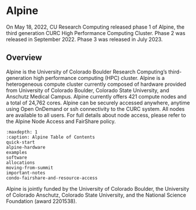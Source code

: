 # Alpine

On May 18, 2022, CU Research Computing released phase 1 of Alpine, the third generation CURC High Performance 
Computing Cluster. Phase 2 was released in September 2022. Phase 3 was released in July 2023. 

## Overview

Alpine is the University of Colorado Boulder Research Computing’s third-generation high performance computing (HPC) cluster. 
Alpine is a heterogeneous compute cluster currently composed of hardware provided from University of Colorado Boulder, Colorado 
State University, and Anschutz Medical Campus. Alpine currently offers 421 compute nodes and a total of 24,762 cores. Alpine can 
be securely accessed anywhere, anytime using Open OnDemand or ssh connectivity to the CURC system. All nodes are available to all 
users. For full details about node access, please refer to the Alpine Node Access and FairShare policy.

```{toctree}
:maxdepth: 1
:caption: Alpine Table of Contents 
quick-start
alpine-hardware
examples
software
allocations
moving-from-summit
important-notes
condo-fairshare-and-resource-access
```

Alpine is jointly funded by the University of Colorado Boulder, the University of Colorado Anschutz, Colorado State University, and the National Science Foundation (award 2201538).
